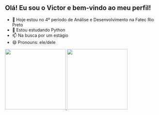 ## Olá! Eu sou o Victor e bem-vindo ao meu perfil!


- 🔭 Hoje estou no 4º período de Análise e Desenvolvimento na Fatec Rio Preto
- 🌱 Estou estudando Python
- 📫 Na busca por um estágio
- 😄 Pronouns: ele/dele

<div>
  <a href="https://beacons.ai/azyv">
  <img height="200cm" src="https://github-readme-stats.vercel.app/api?username=azyv&show_icons=true&theme=ocean_dark&include_all_commits=true&count_private=true"/>
  <img height="200cm" src="https://github-readme-stats.vercel.app/api/top_langs/?username=azyv$layout=compact&langs_count=168theme=ocean_dark"/>
</div>


